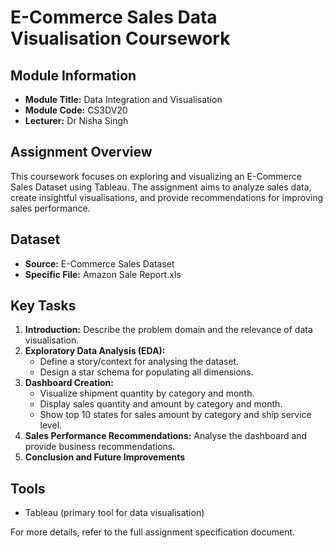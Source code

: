 # E-Commerce Sales Data Visualisation Coursework

## Module Information

- **Module Title:** Data Integration and Visualisation
- **Module Code:** CS3DV20
- **Lecturer:** Dr Nisha Singh

## Assignment Overview

This coursework focuses on exploring and visualizing an E-Commerce Sales Dataset using Tableau. The assignment aims to analyze sales data, create insightful visualisations, and provide recommendations for improving sales performance.

## Dataset

- **Source:** E-Commerce Sales Dataset
- **Specific File:** Amazon Sale Report.xls

## Key Tasks

1. **Introduction:** Describe the problem domain and the relevance of data visualisation.
2. **Exploratory Data Analysis (EDA):**
   - Define a story/context for analysing the dataset.
   - Design a star schema for populating all dimensions.
3. **Dashboard Creation:**
   - Visualize shipment quantity by category and month.
   - Display sales quantity and amount by category and month.
   - Show top 10 states for sales amount by category and ship service level.
4. **Sales Performance Recommendations:** Analyse the dashboard and provide business recommendations.
5. **Conclusion and Future Improvements**

## Tools

- Tableau (primary tool for data visualisation)

For more details, refer to the full assignment specification document.

